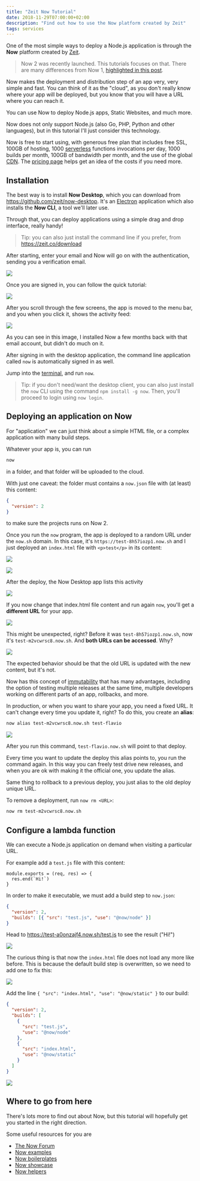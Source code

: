 ```yaml
---
title: "Zeit Now Tutorial"
date: 2018-11-29T07:00:00+02:00
description: "Find out how to use the Now platform created by Zeit"
tags: services
---
```


One of the most simple ways to deploy a Node.js application is through the **Now** platform created by [Zeit](https://zeit.co).

> Now 2 was recently launched. This tutorials focuses on that. There are many differences from Now 1, [highlighted in this post](https://zeit.co/docs/v2/platform/upgrade-to-2-0).

Now makes the deployment and distribution step of an app very, very simple and fast. You can think of it as the "cloud", as you don't really know where your app will be deployed, but you know that you will have a URL where you can reach it.

You can use Now to deploy Node.js apps, Static Websites, and much more.

Now does not only support Node.js (also Go, PHP, Python and other languages), but in this tutorial I'll just consider this technology.

Now is free to start using, with generous free plan that includes free SSL, 100GB of hosting, 1000 [serverless](/serverless/) functions invocations per day, 1000 builds per month, 100GB of bandwidth per month, and the use of the global [CDN](/cdn/). The [pricing page](https://zeit.co/pricing) helps get an idea of the costs if you need more.

## Installation

The best way is to install **Now Desktop**, which you can download from https://github.com/zeit/now-desktop. It's an [Electron](/electron/) application which also installs the **Now CLI**,  a tool we'll later use.

Through that, you can deploy applications using a simple drag and drop interface, really handy!

> Tip: you can also just install the command line if you prefer, from <https://zeit.co/download>

After starting, enter your email and Now will go on with the authentication, sending you a verification email.

![](Screen%20Shot%202018-11-08%20at%2019.14.42.png)

Once you are signed in, you can follow the quick tutorial:

![](Screen%20Shot%202018-11-08%20at%2019.16.39.png)

After you scroll through the few screens, the app is moved to the menu bar, and you when you click it, shows the activity feed:

![](Screen%20Shot%202018-11-08%20at%2019.18.11.png)

As you can see in this image, I installed Now a few months back with that email account, but didn't do much on it.

After signing in with the desktop application, the command line application called `now` is automatically signed in as well.

Jump into the [terminal](/macos-terminal/), and run `now`.

> Tip: if you don't need/want the desktop client, you can also just install the `now` CLI using the command `npm install -g now`. Then, you'll proceed to login using `now login`.

## Deploying an application on Now

For "application" we can just think about a simple HTML file, or a complex application with many build steps.

Whatever your app is, you can run

```bash
now
```

in a folder, and that folder will be uploaded to the cloud.

With just one caveat: the folder must contains a `now.json` file with (at least) this content:

```json
{
  "version": 2
}
```

to make sure the projects runs on Now 2.

Once you run the `now` program, the app is deployed to a random URL under the `now.sh` domain. In this case, it's `https://test-8h57iozp1.now.sh` and I just deployed an `index.html` file with `<p>test</p>` in its content:

![](Screen%20Shot%202018-11-08%20at%2020.02.14.png)

![](Screen%20Shot%202018-11-08%20at%2020.03.32.png)

After the deploy, the Now Desktop app lists this activity

![](Screen%20Shot%202018-11-09%20at%2009.54.03.png)

If you now change that index.html file content and run again `now`, you'll get a **different URL** for your app.

![](Screen%20Shot%202018-11-09%20at%2009.56.54.png)

This might be unexpected, right? Before it was `test-8h57iozp1.now.sh`, now it's `test-m2vcwrsc8.now.sh`. And **both URLs can be accessed**. Why?

![](Screen%20Shot%202018-11-09%20at%2009.59.59.png)

The expected behavior should be that the old URL is updated with the new content, but it's not.

Now has this concept of [immutability](https://zeit.co/docs/v2/deployments/concepts/immutability) that has many advantages, including the option of testing multiple releases at the same time, multiple developers working on different parts of an app, rollbacks, and more.

In production, or when you want to share your app, you need a fixed URL. It can't change every time you update it, right? To do this, you create an **alias**:

```bash
now alias test-m2vcwrsc8.now.sh test-flavio
```

![](Screen%20Shot%202018-11-09%20at%2011.05.37.png)

After you run this command, `test-flavio.now.sh` will point to that deploy.

Every time you want to update the deploy this alias points to, you run the command again. In this way you can freely test drive new releases, and when you are ok with making it the official one, you update the alias.

Same thing to rollback to a previous deploy, you just alias to the old deploy unique URL.

To remove a deployment, run `now rm <URL>`:

```bash
now rm test-m2vcwrsc8.now.sh
```

## Configure a lambda function

We can execute a Node.js application on demand when visiting a particular URL.

For example add a `test.js` file with this content:

```
module.exports = (req, res) => {
  res.end(`Hi!`)
}
```

In order to make it executable, we must add a build step to `now.json`:

```json
{
  "version": 2,
  "builds": [{ "src": "test.js", "use": "@now/node" }]
}
```

Head to <https://test-a0onzajf4.now.sh/test.js> to see the result ("Hi!")

![](Screen%20Shot%202018-11-09%20at%2011.32.59.png)

The curious thing is that now the `index.html` file does not load any more like before. This is because the default build step is overwritten, so we need to add one to fix this:

![](Screen%20Shot%202018-11-09%20at%2011.33.59.png)

Add the line `{ "src": "index.html", "use": "@now/static" }` to our build:

```json
{
  "version": 2,
  "builds": [
    {
      "src": "test.js",
      "use": "@now/node"
    },
    {
      "src": "index.html",
      "use": "@now/static"
    }
  ]
}
```

![](Screen%20Shot%202018-11-09%20at%2011.36.27.png)

## Where to go from here

There's lots more to find out about Now, but this tutorial will hopefully get you started in the right direction.

Some useful resources for you are

- [The Now Forum](https://spectrum.chat/zeit/now)
- [Now examples](https://github.com/zeit/now-examples)
- [Now boilerplates](https://github.com/zeit/awesome-zeit#boilerplates)
- [Now showcase](https://github.com/zeit/awesome-zeit#now-showcase)
- [Now helpers](https://github.com/zeit/awesome-zeit#helpers)